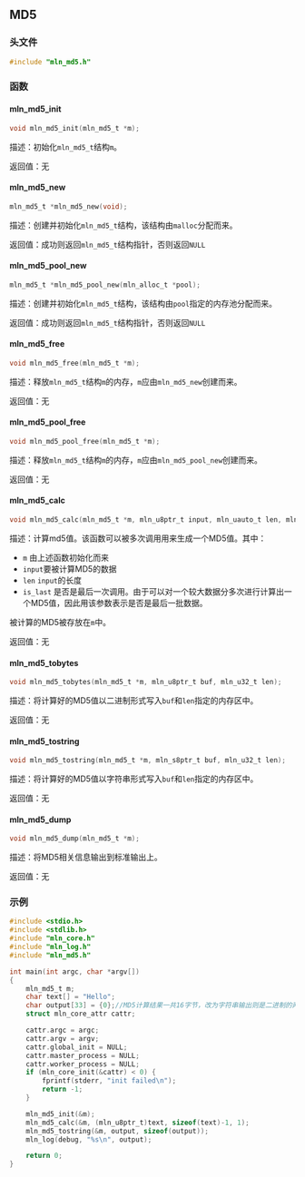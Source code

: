 ## MD5



### 头文件

```c
#include "mln_md5.h"
```



### 函数



#### mln_md5_init

```c
void mln_md5_init(mln_md5_t *m);
```

描述：初始化`mln_md5_t`结构`m`。

返回值：无



#### mln_md5_new

```c
mln_md5_t *mln_md5_new(void);
```

描述：创建并初始化`mln_md5_t`结构，该结构由`malloc`分配而来。

返回值：成功则返回`mln_md5_t`结构指针，否则返回`NULL`



#### mln_md5_pool_new

```c
mln_md5_t *mln_md5_pool_new(mln_alloc_t *pool);
```

描述：创建并初始化`mln_md5_t`结构，该结构由`pool`指定的内存池分配而来。

返回值：成功则返回`mln_md5_t`结构指针，否则返回`NULL`



#### mln_md5_free

```c
void mln_md5_free(mln_md5_t *m);
```

描述：释放`mln_md5_t`结构`m`的内存，`m`应由`mln_md5_new`创建而来。

返回值：无



#### mln_md5_pool_free

```c
void mln_md5_pool_free(mln_md5_t *m);
```

描述：释放`mln_md5_t`结构`m`的内存，`m`应由`mln_md5_pool_new`创建而来。

返回值：无



#### mln_md5_calc

```c
void mln_md5_calc(mln_md5_t *m, mln_u8ptr_t input, mln_uauto_t len, mln_u32_t is_last);
```

描述：计算md5值。该函数可以被多次调用用来生成一个MD5值。其中：

- `m` 由上述函数初始化而来
- `input`要被计算MD5的数据
- `len` `input`的长度
- `is_last` 是否是最后一次调用。由于可以对一个较大数据分多次进行计算出一个MD5值，因此用该参数表示是否是最后一批数据。

被计算的MD5被存放在`m`中。

返回值：无



#### mln_md5_tobytes

```c
void mln_md5_tobytes(mln_md5_t *m, mln_u8ptr_t buf, mln_u32_t len);
```

描述：将计算好的MD5值以二进制形式写入`buf`和`len`指定的内存区中。

返回值：无



#### mln_md5_tostring

```c
void mln_md5_tostring(mln_md5_t *m, mln_s8ptr_t buf, mln_u32_t len);
```

描述：将计算好的MD5值以字符串形式写入`buf`和`len`指定的内存区中。

返回值：无



#### mln_md5_dump

```c
void mln_md5_dump(mln_md5_t *m);
```

描述：将MD5相关信息输出到标准输出上。

返回值：无



### 示例

```c
#include <stdio.h>
#include <stdlib.h>
#include "mln_core.h"
#include "mln_log.h"
#include "mln_md5.h"

int main(int argc, char *argv[])
{
    mln_md5_t m;
    char text[] = "Hello";
    char output[33] = {0};//MD5计算结果一共16字节，改为字符串输出则是二进制的两倍，因此是32字节，多一字节用于\0
    struct mln_core_attr cattr;

    cattr.argc = argc;
    cattr.argv = argv;
    cattr.global_init = NULL;
    cattr.master_process = NULL;
    cattr.worker_process = NULL;
    if (mln_core_init(&cattr) < 0) {
        fprintf(stderr, "init failed\n");
        return -1;
    }

    mln_md5_init(&m);
    mln_md5_calc(&m, (mln_u8ptr_t)text, sizeof(text)-1, 1);
    mln_md5_tostring(&m, output, sizeof(output));
    mln_log(debug, "%s\n", output);

    return 0;
}
```

